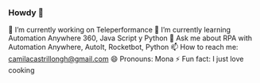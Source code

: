 ### Howdy 👋

🔭 I’m currently working on Teleperformance
🌱 I’m currently learning Automation Anywhere 360, Java Script y Python
💬 Ask me about RPA with Automation Anywhere, AutoIt, Rocketbot, Python
📫 How to reach me: camilacastrillongh@gmail.com
😄 Pronouns: Mona
⚡ Fun fact: I just love cooking
